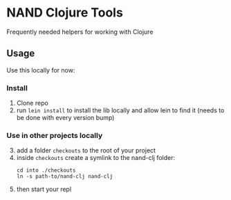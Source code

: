 # NAND Clojure Tools

Frequently needed helpers for working with Clojure

## Usage

Use this locally for now:
### Install
1. Clone repo
2. run `lein install` to install the lib locally and allow lein to
   find it (needs to be done with every version bump)
   
### Use in other projects locally
3. add a folder `checkouts` to the root of your project
4. inside `checkouts` create a symlink to the nand-clj folder:
   ```
   cd into ./checkouts
   ln -s path-to/nand-clj nand-clj
   ```
5. then start your repl
